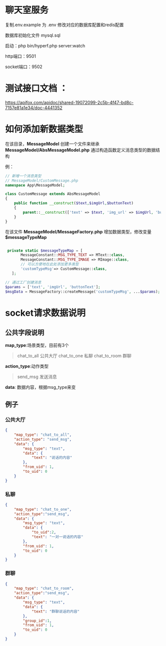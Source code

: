 # 聊天室服务

复制.env.example 为 .env 修改对应的数据库配置和redis配置

数据库初始化文件 mysql.sql

启动：php bin/hyperf.php server:watch

http端口：9501

socket端口：9502

# 测试接口文档 ：
https://apifox.com/apidoc/shared-19072099-2c5b-4f47-bd8c-7157e81a1e34/doc-4441352

# 如何添加新数据类型
在该目录，**MessageModel**
创建一个文件来继承**MessageModel/AbsMessageModel.php**
通过构造函数定义消息类型的数据结构

例：
```php
// 新增一个消息类型
// MessageModel/CustomMessage.php
namespace App\MessageModel;

class CustomMessage extends AbsMessageModel
{
    public function __construct($text,$imgUrl,$buttonText)
    {
        parent::__construct(['text' => $text, 'img_url' => $imgUrl, 'button_text' => $buttonText]);
    }
}

```
在该文件 **MessageModel/MessageFactory.php** 增加数据类型，修改变量 **$messageTypeMap**

 ```php
 
  private static $messageTypeMap = [
        MessageConstant::MSG_TYPE_TEXT => MText::class,
        MessageConstant::MSG_TYPE_IMAGE => MImage::class,
        // 可以方便地在此处添加更多类型
        'customTypeMsg'=> CustomMessage::class,
    ];

 ```

```php
// 通过工厂创建消息
$params = ['text', 'imgUrl', 'buttonText'];
$msgData = MessageFactory::createMessage('customTypeMsg', ...$params);
```

# socket请求数据说明
## 公共字段说明

**map_type**:场景类型，目前有3个
> chat_to_all 公共大厅
> chat_to_one 私聊
> chat_to_room 群聊


**action_type**:动作类型
> send_msg 发送消息



**data**: 数据内容，根据msg_type来变

## 例子
### 公共大厅
```json
{
    "map_type": "chat_to_all",
    "action_type": "send_msg",
    "data": {
        "msg_type": "text",
        "data": {
            "text": "说话的内容"
        },
        "from_uid": 1,
        "to_uid": 0
    }
}
```
### 私聊
```json
{
    "map_type": "chat_to_one",
    "action_type":"send_msg",
    "data": {
        "msg_type": "text",
        "data": {
            "to_uid":2,
            "text": "一对一说话的内容"
        },
        "from_uid": 1,
        "to_uid": 0
    }
}
```
### 群聊
```json
{
    "map_type": "chat_to_room",
    "action_type":"send_msg",
    "data": {
        "msg_type": "text",
        "data": {
            "text": "群聊说话的内容"
        },
        "group_id":1,
        "from_uid": 1,
        "to_uid": 0
    }
}
``` 
